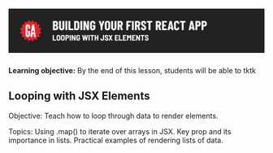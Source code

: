 # ![Building Your First React App - Looping with JSX Elements](./assets/hero.png)

**Learning objective:** By the end of this lesson, students will be able to tktk

## Looping with JSX Elements

Objective: Teach how to loop through data to render elements.

Topics:
Using .map() to iterate over arrays in JSX.
Key prop and its importance in lists.
Practical examples of rendering lists of data.